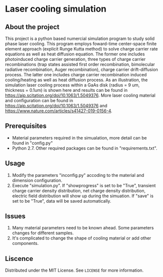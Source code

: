 # **Laser cooling simulation**

## **About the project**

This project is a python based numercial simulation program to study solid phase laser cooling. This program employs foward-time center-space finite element approach (explicit Runge Kutta method) to solve charge carrier rate equations as well as heat diffusion equation. The former one includes photoinduced charge carrier generation, three types of charge carrier recombinations (trap states assisted first order recombination, bimolecular radiative recombination, Auger recombination),  charge carrier drift-diffusion process. The latter one includes charge carrier recombination induced cooling/heating as well as heat diffusion process. As an illustration, the simulation laser cooling process within a GaAs disk (radius = 9 um, thickness = 0.1um) is shown here and results can be found in https://aip.scitation.org/doi/10.1063/1.5049376. More laser cooling material and configuration can be found in https://aip.scitation.org/doi/10.1063/1.5049376 and https://www.nature.com/articles/s41427-019-0156-4. 


## **Prerequisites**

* Material parameters required in the simualation, more detail can be found in "config.py"
* Python 2.7. Other required packages can be found in "requirements.txt". 


## **Usage**

1. Modify the parameters "inconfig.py" accoding to the material and dimension configuration.
2. Execute "simulation.py". If "showprogress" is set to be "True", transient charge carrier density distribution, net charge density distribution, electric field distribution  will show up during the simuation. If "save" is set to be "True", data will be saved automatically.

## **Issues**

1. Many material parameters need to be known ahead. Some parameters changes for different samples.
2. It's complicated to change the shape of cooling material or add other components. 


## **Liscence**

Distributed under the MIT License. See `LICENSE` for more information.



